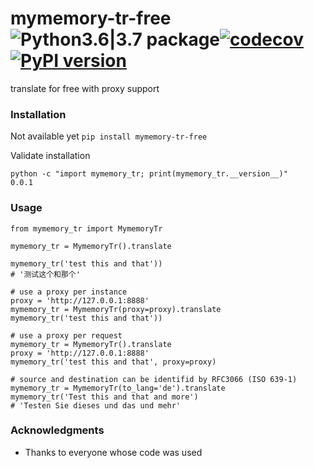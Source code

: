 # mymemory-tr-free ![Python3.6|3.7 package](https://github.com/ffreemt/mymemory-tr-free/workflows/Python3.6%7C3.7%20package/badge.svg)[![codecov](https://codecov.io/gh/ffreemt/memory-tr-free/branch/master/graph/badge.svg)](https://codecov.io/gh/ffreemt/memory-tr-free)[![PyPI version](https://badge.fury.io/py/mymemory-tr-free.svg)](https://badge.fury.io/py/mymemory-tr-free)
translate for free with proxy support

### Installation
Not available yet
```pip install mymemory-tr-free```

Validate installation
```
python -c "import mymemory_tr; print(mymemory_tr.__version__)"
0.0.1
```

### Usage

```
from mymemory_tr import MymemoryTr

mymemory_tr = MymemoryTr().translate

mymemory_tr('test this and that'))
# '测试这个和那个'

# use a proxy per instance
proxy = 'http://127.0.0.1:8888'
mymemory_tr = MymemoryTr(proxy=proxy).translate
mymemory_tr('test this and that'))

# use a proxy per request
mymemory_tr = MymemoryTr().translate
proxy = 'http://127.0.0.1:8888'
mymemory_tr('test this and that', proxy=proxy)

# source and destination can be identifid by RFC3066 (ISO 639-1)
mymemory_tr = MymemoryTr(to_lang='de').translate
mymemory_tr('Test this and that and more')
# 'Testen Sie dieses und das und mehr'

```

### Acknowledgments

* Thanks to everyone whose code was used
